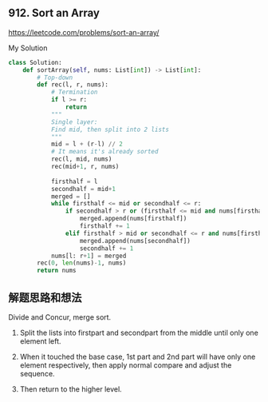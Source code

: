 ## 912. Sort an Array

https://leetcode.com/problems/sort-an-array/

My Solution

```python
class Solution:
    def sortArray(self, nums: List[int]) -> List[int]:    
        # Top-down
        def rec(l, r, nums):
            # Termination
            if l >= r:
                return
            """
            Single layer:
            Find mid, then split into 2 lists
            """
            mid = l + (r-l) // 2
            # It means it's already sorted
            rec(l, mid, nums)
            rec(mid+1, r, nums)
            
            firsthalf = l
            secondhalf = mid+1
            merged = []
            while firsthalf <= mid or secondhalf <= r:
                if secondhalf > r or (firsthalf <= mid and nums[firsthalf] <= nums[secondhalf]):
                    merged.append(nums[firsthalf])
                    firsthalf += 1
                elif firsthalf > mid or secondhalf <= r and nums[firsthalf] > nums[secondhalf]:
                    merged.append(nums[secondhalf])
                    secondhalf += 1
            nums[l: r+1] = merged     
        rec(0, len(nums)-1, nums)
        return nums
```

## 解题思路和想法

Divide and Concur, merge sort.

1. Split the lists into firstpart and secondpart from the middle until only one element left.

2. When it touched the base case, 1st part and 2nd part will have only one element respectively, then apply normal compare and adjust the sequence.

3. Then return to the higher level.

